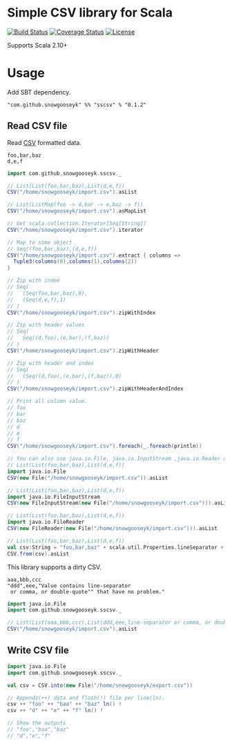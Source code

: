Simple CSV library for Scala
===============================================

[![Build Status](https://travis-ci.org/snowgooseyk/sscsv.svg)](https://travis-ci.org/snowgooseyk/sscsv)
[![Coverage Status](https://coveralls.io/repos/snowgooseyk/sscsv/badge.svg)](https://coveralls.io/r/snowgooseyk/sscsv)
[![License](http://img.shields.io/:license-mit-blue.svg)](http://doge.mit-license.org)

Supports Scala 2.10+

# Usage

Add SBT dependency.

```
"com.github.snowgooseyk" %% "sscsv" % "0.1.2"
```

## Read CSV file

Read [CSV](https://tools.ietf.org/html/rfc4180) formatted data.

```
foo,bar,baz
d,e,f
```

```scala
import com.github.snowgooseyk.sscsv._

// List(List(foo,bar,baz),List(d,e,f))
CSV("/home/snowgooseyk/import.csv").asList

// List(ListMap(foo -> d,bar -> e,baz -> f))
CSV("/home/snowgooseyk/import.csv").asMapList

// Get scala.collection.Iterator[Seq[String]]
CSV("/home/snowgooseyk/import.csv").iterator

// Map to some object
// Seq((foo,bar,baz),(d,e,f))
CSV("/home/snowgooseyk/import.csv").extract { columns =>
  Tuple3(columns(0),columns(1),columns(2))
}

// Zip with index
// Seq(
//   (Seq(foo,bar,baz),0),
//   (Seq(d,e,f),1)
// )
CSV("/home/snowgooseyk/import.csv").zipWithIndex

// Zip with header values
// Seq(
//   Seq((d,foo),(e,bar),(f,baz))
// )
CSV("/home/snowgooseyk/import.csv").zipWithHeader

// Zip with header and index
// Seq(
//   (Seq((d,foo),(e,bar),(f,baz)),0)
// )
CSV("/home/snowgooseyk/import.csv").zipWithHeaderAndIndex

// Print all column value.
// foo 
// bar 
// baz 
// d 
// e 
// f 
CSV("/home/snowgooseyk/import.csv").foreach(_.foreach(println))

// You can also use java.io.File, java.io.InputStream ,java.io.Reader and CSV formatted String.
// List(List(foo,bar,baz),List(d,e,f))
import java.io.File
CSV(new File("/home/snowgooseyk/import.csv")).asList

// List(List(foo,bar,baz),List(d,e,f))
import java.io.FileInputStream
CSV(new FileInputStream(new File("/home/snowgooseyk/import.csv"))).asList

// List(List(foo,bar,baz),List(d,e,f))
import java.io.FileReader
CSV(new FileReader(new File("/home/snowgooseyk/import.csv"))).asList

// List(List(foo,bar,baz),List(d,e,f))
val csv:String = "foo,bar,baz" + scala.util.Properties.lineSeparator + "d,e,f"
CSV.from(csv).asList
```

This library supports a dirty CSV.

```
aaa,bbb,ccc
"ddd",eee,"Value contains line-separator
 or comma, or double-quote"" that have no problem."
```

```scala
import java.io.File
import com.github.snowgooseyk.sscsv._

// List(List(aaa,bbb,ccc),List(ddd,eee,line-separator or comma, or double-quote" that have no problem.))
CSV("/home/snowgooseyk/import.csv").asList
```

## Write CSV file

```scala
import java.io.File
import com.github.snowgooseyk.sscsv._

val csv = CSV.into(new File("/home/snowgooseyk/export.csv"))

// Appends(++) data and flush(!) file per line(ln).
csv ++ "foo" ++ "baa" ++ "baz" ln() !
csv ++ "d" ++ "e" ++ "f" ln() !

// Show the outputs
// "foo","baa","baz"
// "d","e","f"
```
